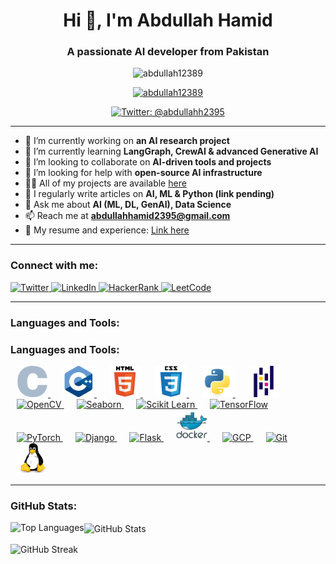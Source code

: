 <h1 align="center">Hi 👋, I'm Abdullah Hamid</h1>
<h3 align="center">A passionate AI developer from Pakistan</h3>

<p align="center">
  <img src="https://komarev.com/ghpvc/?username=abdullah12389&label=Profile%20views&color=0e75b6&style=flat" alt="abdullah12389" />
</p>

<p align="center">
  <a href="https://github.com/ryo-ma/github-profile-trophy">
    <img src="https://github-profile-trophy.vercel.app/?username=abdullah12389&theme=dracula&margin-w=10&margin-h=10" alt="abdullah12389" />
  </a>
</p>

<p align="center">
  <a href="https://twitter.com/abdullahh2395" target="_blank">
    <img src="https://img.shields.io/twitter/follow/abdullahh2395?logo=twitter&style=for-the-badge" alt="Twitter: @abdullahh2395" />
  </a>
</p>

---

- 🔭 I’m currently working on **an AI research project**
- 🌱 I’m currently learning **LangGraph, CrewAI & advanced Generative AI**
- 👯 I’m looking to collaborate on **AI-driven tools and projects**
- 🤝 I’m looking for help with **open-source AI infrastructure**
- 👨‍💻 All of my projects are available [here](https://github.com/abdullah12389)
- 📝 I regularly write articles on **AI, ML & Python (link pending)**
- 💬 Ask me about **AI (ML, DL, GenAI), Data Science**
- 📫 Reach me at **abdullahhamid2395@gmail.com**
- 📄 My resume and experience: [Link here](#)

---

<h3 align="left">Connect with me:</h3>

<p align="left">
  <a href="https://twitter.com/abdullahh2395" target="_blank">
    <img src="https://raw.githubusercontent.com/rahuldkjain/github-profile-readme-generator/master/src/images/icons/Social/twitter.svg" alt="Twitter" height="30" width="40" />
  </a>
  <a href="https://www.linkedin.com/in/abdullah-hamid-54a069290/" target="_blank">
    <img src="https://raw.githubusercontent.com/rahuldkjain/github-profile-readme-generator/master/src/images/icons/Social/linked-in-alt.svg" alt="LinkedIn" height="30" width="40" />
  </a>
  <a href="https://www.hackerrank.com/abdullah12389" target="_blank">
    <img src="https://raw.githubusercontent.com/rahuldkjain/github-profile-readme-generator/master/src/images/icons/Social/hackerrank.svg" alt="HackerRank" height="30" width="40" />
  </a>
  <a href="https://www.leetcode.com/abdullah1672" target="_blank">
    <img src="https://raw.githubusercontent.com/rahuldkjain/github-profile-readme-generator/master/src/images/icons/Social/leet-code.svg" alt="LeetCode" height="30" width="40" />
  </a>
</p>

---

<h3 align="left">Languages and Tools:</h3>

<h3 align="left">Languages and Tools:</h3>

<p align="left">
  <span style="margin: 10px;">
    <a href="https://www.cprogramming.com/" target="_blank">
      <img src="https://raw.githubusercontent.com/devicons/devicon/master/icons/c/c-original.svg" alt="C" width="50" height="50"/>
    </a>
  </span>
  <span style="margin: 10px;">
    <a href="https://www.w3schools.com/cpp/" target="_blank">
      <img src="https://raw.githubusercontent.com/devicons/devicon/master/icons/cplusplus/cplusplus-original.svg" alt="C++" width="50" height="50"/>
    </a>
  </span>
  <span style="margin: 10px;">
    <a href="https://www.w3.org/html/" target="_blank">
      <img src="https://raw.githubusercontent.com/devicons/devicon/master/icons/html5/html5-original-wordmark.svg" alt="HTML5" width="50" height="50"/>
    </a>
  </span>
  <span style="margin: 10px;">
    <a href="https://www.w3schools.com/css/" target="_blank">
      <img src="https://raw.githubusercontent.com/devicons/devicon/master/icons/css3/css3-original-wordmark.svg" alt="CSS3" width="50" height="50"/>
    </a>
  </span>
  <span style="margin: 10px;">
    <a href="https://www.python.org" target="_blank">
      <img src="https://raw.githubusercontent.com/devicons/devicon/master/icons/python/python-original.svg" alt="Python" width="50" height="50"/>
    </a>
  </span>
  <span style="margin: 10px;">
    <a href="https://pandas.pydata.org/" target="_blank">
      <img src="https://raw.githubusercontent.com/devicons/devicon/2ae2a900d2f041da66e950e4d48052658d850630/icons/pandas/pandas-original.svg" alt="Pandas" width="50" height="50"/>
    </a>
  </span>
  <span style="margin: 10px;">
    <a href="https://opencv.org/" target="_blank">
      <img src="https://www.vectorlogo.zone/logos/opencv/opencv-icon.svg" alt="OpenCV" width="50" height="50"/>
    </a>
  </span>
  <span style="margin: 10px;">
    <a href="https://seaborn.pydata.org/" target="_blank">
      <img src="https://seaborn.pydata.org/_images/logo-mark-lightbg.svg" alt="Seaborn" width="50" height="50"/>
    </a>
  </span>
  <span style="margin: 10px;">
    <a href="https://scikit-learn.org/" target="_blank">
      <img src="https://upload.wikimedia.org/wikipedia/commons/0/05/Scikit_learn_logo_small.svg" alt="Scikit Learn" width="50" height="50"/>
    </a>
  </span>
  <span style="margin: 10px;">
    <a href="https://www.tensorflow.org" target="_blank">
      <img src="https://www.vectorlogo.zone/logos/tensorflow/tensorflow-icon.svg" alt="TensorFlow" width="50" height="50"/>
    </a>
  </span>
  <span style="margin: 10px;">
    <a href="https://pytorch.org/" target="_blank">
      <img src="https://www.vectorlogo.zone/logos/pytorch/pytorch-icon.svg" alt="PyTorch" width="50" height="50"/>
    </a>
  </span>
  <span style="margin: 10px;">
    <a href="https://www.djangoproject.com/" target="_blank">
      <img src="https://cdn.worldvectorlogo.com/logos/django.svg" alt="Django" width="50" height="50"/>
    </a>
  </span>
  <span style="margin: 10px;">
    <a href="https://flask.palletsprojects.com/" target="_blank">
      <img src="https://icon.icepanel.io/Technology/png-shadow-512/Flask.png" alt="Flask" width="50" height="50"/>
    </a>
  </span>
  <span style="margin: 10px;">
    <a href="https://www.docker.com/" target="_blank">
      <img src="https://raw.githubusercontent.com/devicons/devicon/master/icons/docker/docker-original-wordmark.svg" alt="Docker" width="50" height="50"/>
    </a>
  </span>
  <span style="margin: 10px;">
    <a href="https://cloud.google.com" target="_blank">
      <img src="https://www.vectorlogo.zone/logos/google_cloud/google_cloud-icon.svg" alt="GCP" width="50" height="50"/>
    </a>
  </span>
  <span style="margin: 10px;">
    <a href="https://git-scm.com/" target="_blank">
      <img src="https://www.vectorlogo.zone/logos/git-scm/git-scm-icon.svg" alt="Git" width="50" height="50"/>
    </a>
  </span>
  <span style="margin: 10px;">
    <a href="https://www.linux.org/" target="_blank">
      <img src="https://raw.githubusercontent.com/devicons/devicon/master/icons/linux/linux-original.svg" alt="Linux" width="50" height="50"/>
    </a>
  </span>
</p>


---

<h3 align="left">GitHub Stats:</h3>

<p>
  <img align="left" src="https://github-readme-stats.vercel.app/api/top-langs?username=abdullah12389&show_icons=true&locale=en&layout=compact" alt="Top Languages" />
</p>

<p>
  <img align="center" src="https://github-readme-stats.vercel.app/api?username=abdullah12389&show_icons=true&locale=en" alt="GitHub Stats" />
</p>

<p>
  <img align="center" src="https://github-readme-streak-stats.herokuapp.com/?user=abdullah12389" alt="GitHub Streak" />
</p>




